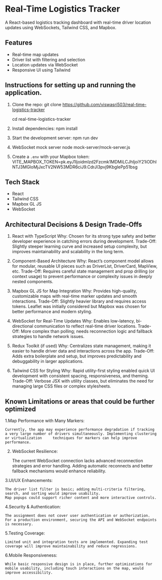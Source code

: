 
# Real-Time Logistics Tracker

A React-based logistics tracking dashboard with real-time driver location updates using WebSockets, Tailwind CSS, and Mapbox.

## Features

- Real-time map updates
- Driver list with filtering and selection
- Location updates via WebSocket
- Responsive UI using Tailwind

## Instructions for setting up and running the application.

1. Clone the repo:
   git clone https://github.com/viswasri503/real-time-logistics-tracker
   
   cd real-time-logistics-tracker
   
2. Install dependencies:
   npm install
   
3. Start the development server:
   npm run dev
   
4. WebSocket mock server
   node mock-server/mock-server.js
   
5. Create a `.env` with your Mapbox token:
   VITE_MAPBOX_TOKEN=pk.eyJ1Ijoidmlzd2Fzcmk1MDMiLCJhIjoiY21iODhlNTJ3MGloMjJxcTV2NW53MDR6ciJ9.CdrJl3pvj9KbgIePp51bsg

   
## Tech Stack

- React
- Tailwind CSS
- Mapbox GL JS
- WebSocket


## Architectural Decisions & Design Trade-Offs
1. React with TypeScript
Why: Chosen for its strong type safety and better developer experience in catching errors during development.
Trade-Off: Slightly steeper learning curve and increased setup complexity, but improves maintainability and scalability in the long term.

2. Component-Based Architecture
Why: React’s component model allows for modular, reusable UI pieces such as DriverList, DriverCard, MapView, etc.
Trade-Off: Requires careful state management and prop drilling (or context usage) to prevent performance or complexity issues in deeply nested components.

3. Mapbox GL JS for Map Integration
Why: Provides high-quality, customizable maps with real-time marker updates and smooth interactions.
Trade-Off: Slightly heavier library and requires access tokens. Leaflet was initially considered but Mapbox was chosen for better performance and modern styling.

4. WebSocket for Real-Time Updates
Why: Enables low-latency, bi-directional communication to reflect real-time driver locations.
Trade-Off: More complex than polling; needs reconnection logic and fallback strategies to handle network issues.

5. Redux Toolkit (if used)
Why: Centralizes state management, making it easier to handle driver data and interactions across the app.
Trade-Off: Adds extra boilerplate and setup, but improves predictability and debuggability in larger applications.

6. Tailwind CSS for Styling
Why: Rapid utility-first styling enabled quick UI development with consistent spacing, responsiveness, and theming.
Trade-Off: Verbose JSX with utility classes, but eliminates the need for managing large CSS files or complex stylesheets.

## Known Limitations or areas that could be further optimized
  1.Map Performance with Many Markers:
  
    Currently, the app may experience performance degradation if tracking a very large number of drivers simultaneously. Implementing clustering or virtualization     techniques for markers can help improve performance.

  2. WebSocket Resilience:
     
     The current WebSocket connection lacks advanced reconnection strategies and error handling. Adding automatic reconnects and better fallback mechanisms would       enhance reliability.

  3.UI/UX Enhancements:
  
    The driver list filter is basic; adding multi-criteria filtering, search, and sorting would improve usability.
    Map popups could support richer content and more interactive controls.

  4.Security & Authentication:
  
    The assignment does not cover user authentication or authorization. For a production environment, securing the API and WebSocket endpoints is necessary.

  5.Testing Coverage:
  
    Limited unit and integration tests are implemented. Expanding test coverage will improve maintainability and reduce regressions.

  6.Mobile Responsiveness:
  
    While basic responsive design is in place, further optimizations for mobile usability, including touch interactions on the map, would improve accessibility.
